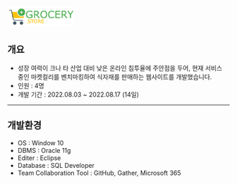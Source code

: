 # <img width="150" src="https://github.com/Hyunneung/FreshKurly/blob/main/Fresh_Kurly/src/main/webapp/assets/image/logo/logo.png">


## 개요
- 성장 여력이 크나 타 산업 대비 낮은 온라인 침투율에 주안점을 두어, 현재 서비스 중인 마켓컬리를 벤치마킹하여 식자재를 판매하는 웹사이트를 개발했습니다.
- 인원 : 4명
- 개발 기간 : 2022.08.03 ~ 2022.08.17 (14일)

---
## 개발환경
- OS : Window 10
- DBMS : Oracle 11g
- Editer : Eclipse
- Database : SQL Developer
- Team Collaboration Tool : GitHub, Gather, Microsoft 365
